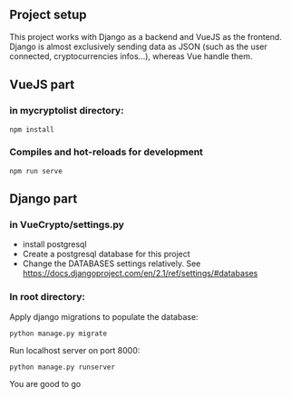 ## Project setup

This project works with Django as a backend and VueJS as the frontend. Django is almost exclusively sending data as JSON (such as the user connected, cryptocurrencies infos...), whereas Vue handle them.

## VueJS part

### in mycryptolist directory:
```
npm install
```

### Compiles and hot-reloads for development
```
npm run serve
```

## Django part

### in VueCrypto/settings.py

- install postgresql
- Create a postgresql database for this project
- Change the DATABASES settings relatively. See https://docs.djangoproject.com/en/2.1/ref/settings/#databases

### 

### In root directory:

Apply django migrations to populate the database:
```
python manage.py migrate
```

Run localhost server on port 8000:
```
python manage.py runserver
```

You are good to go

